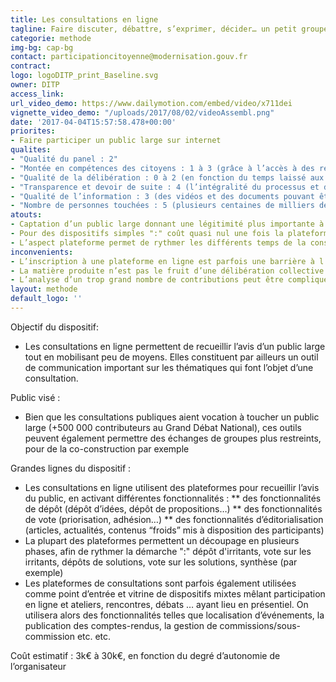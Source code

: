 ```yaml
---
title: Les consultations en ligne
tagline: Faire discuter, débattre, s’exprimer, décider… un petit groupe ou un très large public grâce à des plateformes numériques
categorie: methode
img-bg: cap-bg
contact: participationcitoyenne@modernisation.gouv.fr
contract:
logo: logoDITP_print_Baseline.svg
owner: DITP
access_link:
url_video_demo: https://www.dailymotion.com/embed/video/x711dei
vignette_video_demo: "/uploads/2017/08/02/videoAssembl.png"
date: '2017-04-04T15:57:58.478+00:00'
priorites:
- Faire participer un public large sur internet
qualites:
- "Qualité du panel : 2"
- "Montée en compétences des citoyens : 1 à 3 (grâce à l’accès à des ressources en ligne et au débat argumenté en ligne)"
- "Qualité de la délibération : 0 à 2 (en fonction du temps laissé aux échanges en ligne)"
- "Transparence et devoir de suite : 4 (l’intégralité du processus et des débats sont visibles et documentés en ligne)"
- "Qualité de l’information : 3 (des vidéos et des documents pouvant être mis à disposition en ligne)"
- "Nombre de personnes touchées : 5 (plusieurs centaines de milliers de participants)" 
atouts:
- Captation d’un public large donnant une légitimité plus importante à la consultation voire à la décision publique
- Pour des dispositifs simples ":" coût quasi nul une fois la plateforme mise en place et les bases du paramétrage acquises
- L’aspect plateforme permet de rythmer les différents temps de la consultation (dépôt d’idée, vote, …) jusqu’à la restitution des résultats, voire d’enchaîner plusieurs consultations à la suite
inconvenients:
- L’inscription à une plateforme en ligne est parfois une barrière à l’entrée
- La matière produite n’est pas le fruit d’une délibération collective mais représente une somme d’opinions qui donnent des indications sur les grandes tendances
- L’analyse d’un trop grand nombre de contributions peut être compliquée
layout: methode
default_logo: ''
---
```


Objectif du dispositif: 
* Les consultations en ligne permettent de recueillir l’avis d’un public large tout en mobilisant peu de moyens. Elles constituent par ailleurs un outil de communication important sur les thématiques qui font l’objet d’une consultation.

Public visé : 
* Bien que les consultations publiques aient vocation à toucher un public large (+500 000 contributeurs au Grand Débat National), ces outils peuvent également permettre des échanges de groupes plus restreints, pour de la co-construction par exemple
 
Grandes lignes du  dispositif : 
* Les consultations en ligne utilisent des plateformes pour recueillir l’avis du public, en activant différentes fonctionnalités :
** des fonctionnalités de dépôt (dépôt d’idées, dépôt de propositions…)
** des fonctionnalités de vote (priorisation, adhésion…)
** des fonctionnalités d’éditorialisation (articles, actualités, contenus “froids” mis à disposition des participants)
* La plupart des plateformes permettent un découpage en plusieurs phases, afin de rythmer la démarche ":" dépôt d'irritants, vote sur les irritants, dépôts de solutions, vote sur les solutions, synthèse (par exemple)
* Les plateformes de consultations sont parfois également utilisées comme point d’entrée et vitrine de dispositifs mixtes mêlant participation en ligne et  ateliers, rencontres, débats … ayant lieu en présentiel. On utilisera alors des fonctionnalités telles que localisation d’événements, la publication des comptes-rendus, la gestion de commissions/sous-commission etc. etc.

Coût estimatif : 3k€ à 30k€, en fonction du degré d’autonomie de l’organisateur